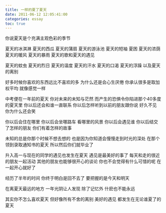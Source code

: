 ```yaml
---
title: 一样的夏了夏天
date: 2011-06-12 12:05:41:00
categories: essay
toc: true
---
```


你说夏天是个充满主观色彩的季节
<!-- more -->

夏天的冰淇淋 夏天的西瓜 夏天的蒲扇 夏天的游泳池 夏天的短袖 夏困 夏天的浓荫 夏天的暖风 夏天的暴雨 夏天的歌和夏天的遇见

夏天的蚊虫 夏天的烈日 夏天的温度 夏天的汗水 夏天的口渴 夏天的浮躁 以及夏天的离别

好多时候你喜欢的东西远比不喜欢的多 为什么还是会心生厌倦 你承认很多是取加权平均 就像感觉一样

中考便在一年前的夏天 你对未来的未知与茫然 而产生的恐惧令你陷进那个40多度的夏天里 你以后还会和谁一直联系 你以后怎样听到以前的朋友跟你说 好久不见 你为什么还会笑

你以后会住在哪里 你以后会坐哪路车 看哪里的风景 你以后会遇见谁 你以后结交了怎样的朋友 你们有着怎样的故事

未知的总是你那个时候不想去想的 也是因为你知道会慢慢走到时光的深处 在那个领到录取通知书的夏天
所以然后你们就毕业了

升入高一与现在的同学的遇见也发生在夏天 遇见是最美好的事了 每天和走的很近的朋友一起活动 其他的朋友也能够很开心的谈论 你也不会觉得有什么可惜的呢 在一起开心就好了

经历了半年的时间 你终于明白是回不去了 要把握的是今天和明天

在离夏天最远的地方 一年光阴让人发现 除了记忆外 什麽也不能永远

其实你不怎么喜欢夏天 但好像所有不舍的离别 美好的遇见 都发生在无论谁夏了的夏天